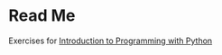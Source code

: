 # Read Me
Exercises for [Introduction to Programming with Python](https://launchschool.com/books/python)